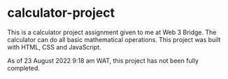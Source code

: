 # calculator-project
This is a calculator project assignment given to me at Web 3 Bridge.
The calculator can do all basic mathematical operations.
This project was built with HTML, CSS and JavaScript.

As of 23 August 2022 9:18 am WAT, this project has not been fully completed.
